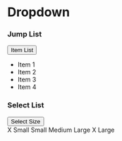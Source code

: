 # Dropdown

### Jump List

<div class="dropdown" data-type="jump-list">

  <button type="button">
    Item List
  </button>

  <div class="dropdown-list">
    <ul>
      <li>Item 1</li>
      <li>Item 2</li>
      <li>Item 3</li>
      <li>Item 4</li>
    </ul>
  </div>
</div>

### Select List

<div class="dropdown" data-type="select-list">

  <button type="button">
    Select Size
  </button>

  <div class="dropdown-select">
    <label for="xs"">X Small</label>
    <label for="sm">Small</label>
    <label for="md">Medium</label>
    <label for="lg">Large</label>
    <label for="xl">X Large</label>
  </div>
</div>
